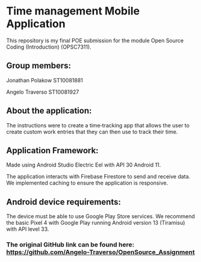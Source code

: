 # Time management Mobile Application

This repository is my final POE submission for the module Open Source Coding (Introduction) (OPSC7311).

## Group members:

Jonathan Polakow ST10081881

Angelo Traverso ST10081927

## About the application:

The instructions were to create a time‐tracking app that allows the user to create custom work entries that they can then use to track their time.

## Application Framework:

Made using Android Studio Electric Eel with API 30 Android 11.

The application interacts with Firebase Firestore to send and receive data. We implemented caching to ensure the application is responsive.

## Android device requirements:

The device must be able to use Google Play Store services.
We recommend the basic Pixel 4 with Google Play running Android version 13 (Tiramisu) with API level 33.

### The original GitHub link can be found here: https://github.com/Angelo-Traverso/OpenSource_Assignment

